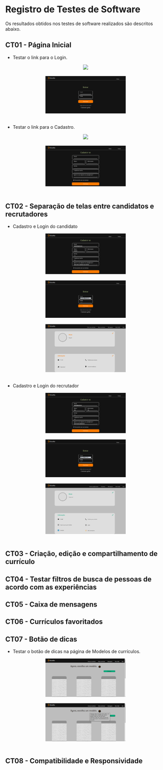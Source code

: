 # Registro de Testes de Software

Os resultados obtidos nos testes de software realizados são descritos abaixo.

## CT01 - Página Inicial

- Testar o link para o Login.
<div align="center">
<img src="img/Teste-página inicial.png" width="50%"><br><br>
  </div>
 <div align="center">
<img src="img/Teste-Login.jpg" width="50%"><br><br>
  </div>

- Testar o link para o Cadastro.
<div align="center">
<img src="img/Teste-página inicial2.png" width="50%"><br><br>
  </div>
 <div align="center">
<img src="img/Teste-Cadastro.jpg" width="50%"><br><br>
  </div>
  
## CT02 - Separação de telas entre candidatos e recrutadores
  
  - Cadastro e Login do candidato
  <div align="center">
<img src="img/teste-cadastro-candidato.jpg" width="50%"><br><br>
  </div>
    <div align="center">
<img src="img/teste-login-candidato.jpg" width="50%"><br><br>
  </div>
 <div align="center">
<img src="img/teste-perfil-candidato.jpg" width="50%"><br><br>
  </div>

  - Cadastro e Login do recrutador
   <div align="center">
<img src="img/teste-cadastro-recrutador.jpg" width="50%"><br><br>
  </div>
    <div align="center">
<img src="img/teste-login-recrutador.jpg" width="50%"><br><br>
  </div>
 <div align="center">
<img src="img/teste-perfil-recrutador.jpg" width="50%"><br><br>
  </div>
  
## CT03 - Criação, edição e compartilhamento de currículo

## CT04 - Testar filtros de busca de pessoas de acordo com as experiências

## CT05 - Caixa de mensagens

## CT06 - Currículos favoritados

## CT07 - Botão de dicas

- Testar o botão de dicas na página de Modelos de currículos.
<div align="center">
<img src="img/teste-dicas.png" width="50%"><br><br>
  </div>
 <div align="center">
<img src="img/teste-dicas2.png" width="50%"><br><br>
  </div>

## CT08 - Compatibilidade e Responsividade



